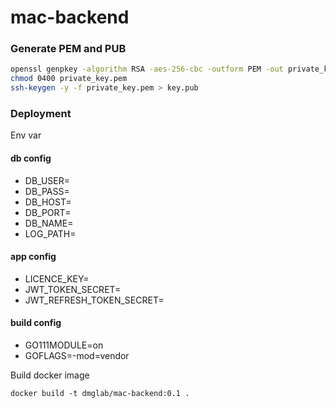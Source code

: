 # mac-backend

### Generate PEM and PUB 
```bash
openssl genpkey -algorithm RSA -aes-256-cbc -outform PEM -out private_key.pem -pkeyopt rsa_keygen_bits:2048
chmod 0400 private_key.pem 
ssh-keygen -y -f private_key.pem > key.pub

```
 

### Deployment
Env var

#### db config
- DB_USER=
- DB_PASS=
- DB_HOST=
- DB_PORT=
- DB_NAME=
- LOG_PATH=

#### app config
- LICENCE_KEY=
- JWT_TOKEN_SECRET=
- JWT_REFRESH_TOKEN_SECRET=


#### build config
- GO111MODULE=on
- GOFLAGS=-mod=vendor


Build docker image
```
docker build -t dmglab/mac-backend:0.1 .
```